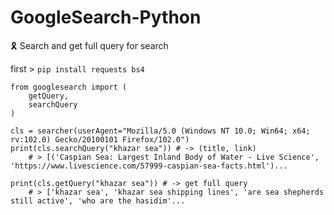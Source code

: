 # GoogleSearch-Python
🎗 Search and get full query for search

first > ```pip install requests bs4```

```
from googlesearch import (
    getQuery,
    searchQuery
)

cls = searcher(userAgent="Mozilla/5.0 (Windows NT 10.0; Win64; x64; rv:102.0) Gecko/20100101 Firefox/102.0")
print(cls.searchQuery("khazar sea")) # -> (title, link)
    # > [('Caspian Sea: Largest Inland Body of Water - Live Science', 'https://www.livescience.com/57999-caspian-sea-facts.html')...

print(cls.getQuery("khazar sea")) # -> get full query
    # > ['khazar sea', 'khazar sea shipping lines', 'are sea shepherds still active', 'who are the hasidim'...
```
